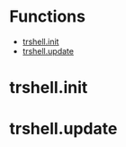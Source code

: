 # Functions
- [trshell.init](trshell.init)
- [trshell.update](trshell.update)
# trshell.init

# trshell.update

